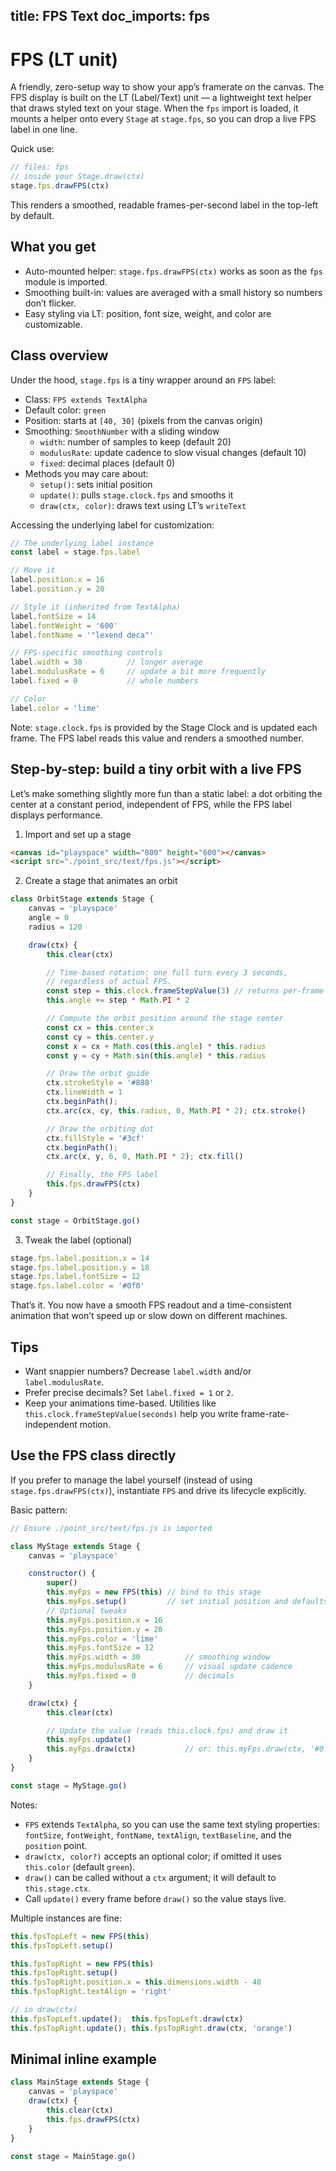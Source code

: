 title: FPS Text
doc_imports: fps
---

# FPS (LT unit)

A friendly, zero-setup way to show your app’s framerate on the canvas. The FPS display is built on the LT (Label/Text) unit — a lightweight text helper that draws styled text on your stage. When the `fps` import is loaded, it mounts a helper onto every `Stage` at `stage.fps`, so you can drop a live FPS label in one line.

Quick use:

```js
// files: fps
// inside your Stage.draw(ctx)
stage.fps.drawFPS(ctx)
```

This renders a smoothed, readable frames-per-second label in the top-left by default.

## What you get

- Auto-mounted helper: `stage.fps.drawFPS(ctx)` works as soon as the `fps` module is imported.
- Smoothing built-in: values are averaged with a small history so numbers don’t flicker.
- Easy styling via LT: position, font size, weight, and color are customizable.

## Class overview

Under the hood, `stage.fps` is a tiny wrapper around an `FPS` label:

- Class: `FPS extends TextAlpha`
- Default color: `green`
- Position: starts at `[40, 30]` (pixels from the canvas origin)
- Smoothing: `SmoothNumber` with a sliding window
    - `width`: number of samples to keep (default 20)
    - `modulusRate`: update cadence to slow visual changes (default 10)
    - `fixed`: decimal places (default 0)
- Methods you may care about:
    - `setup()`: sets initial position
    - `update()`: pulls `stage.clock.fps` and smooths it
    - `draw(ctx, color)`: draws text using LT’s `writeText`

Accessing the underlying label for customization:

```js
// The underlying label instance
const label = stage.fps.label

// Move it
label.position.x = 16
label.position.y = 20

// Style it (inherited from TextAlpha)
label.fontSize = 14
label.fontWeight = '600'
label.fontName = '"lexend deca"'

// FPS-specific smoothing controls
label.width = 30          // longer average
label.modulusRate = 6     // update a bit more frequently
label.fixed = 0           // whole numbers

// Color
label.color = 'lime'
```

Note: `stage.clock.fps` is provided by the Stage Clock and is updated each frame. The FPS label reads this value and renders a smoothed number.

## Step-by-step: build a tiny orbit with a live FPS

Let’s make something slightly more fun than a static label: a dot orbiting the center at a constant period, independent of FPS, while the FPS label displays performance.

1) Import and set up a stage

```html
<canvas id="playspace" width="800" height="600"></canvas>
<script src="./point_src/text/fps.js"></script>
```

2) Create a stage that animates an orbit

```js
class OrbitStage extends Stage {
    canvas = 'playspace'
    angle = 0
    radius = 120

    draw(ctx) {
        this.clear(ctx)

        // Time-based rotation: one full turn every 3 seconds,
        // regardless of actual FPS.
        const step = this.clock.frameStepValue(3) // returns per-frame fraction of a whole
        this.angle += step * Math.PI * 2

        // Compute the orbit position around the stage center
        const cx = this.center.x
        const cy = this.center.y
        const x = cx + Math.cos(this.angle) * this.radius
        const y = cy + Math.sin(this.angle) * this.radius

        // Draw the orbit guide
        ctx.strokeStyle = '#888'
        ctx.lineWidth = 1
        ctx.beginPath();
        ctx.arc(cx, cy, this.radius, 0, Math.PI * 2); ctx.stroke()

        // Draw the orbiting dot
        ctx.fillStyle = '#3cf'
        ctx.beginPath();
        ctx.arc(x, y, 6, 0, Math.PI * 2); ctx.fill()

        // Finally, the FPS label
        this.fps.drawFPS(ctx)
    }
}

const stage = OrbitStage.go()
```

3) Tweak the label (optional)

```js
stage.fps.label.position.x = 14
stage.fps.label.position.y = 18
stage.fps.label.fontSize = 12
stage.fps.label.color = '#0f0'
```

That’s it. You now have a smooth FPS readout and a time-consistent animation that won’t speed up or slow down on different machines.

## Tips

- Want snappier numbers? Decrease `label.width` and/or `label.modulusRate`.
- Prefer precise decimals? Set `label.fixed = 1` or `2`.
- Keep your animations time-based. Utilities like `this.clock.frameStepValue(seconds)` help you write frame-rate-independent motion.

## Use the FPS class directly

If you prefer to manage the label yourself (instead of using `stage.fps.drawFPS(ctx)`), instantiate `FPS` and drive its lifecycle explicitly.

Basic pattern:

```js
// Ensure ./point_src/text/fps.js is imported

class MyStage extends Stage {
    canvas = 'playspace'

    constructor() {
        super()
        this.myFps = new FPS(this) // bind to this stage
        this.myFps.setup()         // set initial position and defaults
        // Optional tweaks
        this.myFps.position.x = 16
        this.myFps.position.y = 20
        this.myFps.color = 'lime'
        this.myFps.fontSize = 12
        this.myFps.width = 30          // smoothing window
        this.myFps.modulusRate = 6     // visual update cadence
        this.myFps.fixed = 0           // decimals
    }

    draw(ctx) {
        this.clear(ctx)

        // Update the value (reads this.clock.fps) and draw it
        this.myFps.update()
        this.myFps.draw(ctx)           // or: this.myFps.draw(ctx, '#0f0')
    }
}

const stage = MyStage.go()
```

Notes:

- `FPS` extends `TextAlpha`, so you can use the same text styling properties: `fontSize`, `fontWeight`, `fontName`, `textAlign`, `textBaseline`, and the `position` point.
- `draw(ctx, color?)` accepts an optional color; if omitted it uses `this.color` (default `green`).
- `draw()` can be called without a `ctx` argument; it will default to `this.stage.ctx`.
- Call `update()` every frame before `draw()` so the value stays live.

Multiple instances are fine:

```js
this.fpsTopLeft = new FPS(this)
this.fpsTopLeft.setup()

this.fpsTopRight = new FPS(this)
this.fpsTopRight.setup()
this.fpsTopRight.position.x = this.dimensions.width - 40
this.fpsTopRight.textAlign = 'right'

// in draw(ctx)
this.fpsTopLeft.update();  this.fpsTopLeft.draw(ctx)
this.fpsTopRight.update(); this.fpsTopRight.draw(ctx, 'orange')
```

## Minimal inline example

```js
class MainStage extends Stage {
    canvas = 'playspace'
    draw(ctx) {
        this.clear(ctx)
        this.fps.drawFPS(ctx)
    }
}

const stage = MainStage.go()
```